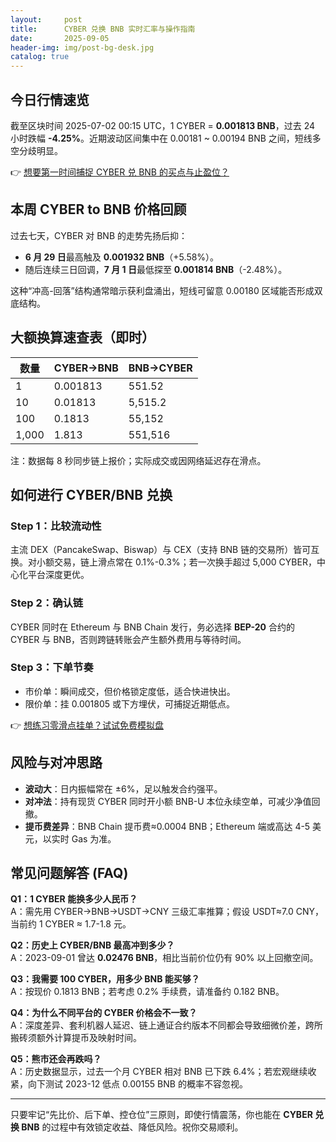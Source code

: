 ```yaml
---
layout:     post
title:      CYBER 兑换 BNB 实时汇率与操作指南
date:       2025-09-05
header-img: img/post-bg-desk.jpg
catalog: true
---
```


## 今日行情速览
截至区块时间 2025-07-02 00:15 UTC，1 CYBER = **0.001813 BNB**，过去 24 小时跌幅 **-4.25%**。近期波动区间集中在 0.00181 ~ 0.00194 BNB 之间，短线多空分歧明显。  

👉 [想要第一时间捕捉 CYBER 兑 BNB 的买点与止盈位？](https://okxdog.com/)

## 本周 CYBER to BNB 价格回顾
过去七天，CYBER 对 BNB 的走势先扬后抑：  
- **6 月 29 日**最高触及 **0.001932 BNB**（+5.58%）。  
- 随后连续三日回调，**7 月 1 日**最低探至 **0.001814 BNB**（-2.48%）。  

这种“冲高-回落”结构通常暗示获利盘涌出，短线可留意 0.00180 区域能否形成双底结构。

## 大额换算速查表（即时）
| 数量       | CYBER->BNB | BNB->CYBER |
|-----------|-----------|-----------|
| 1         | 0.001813 | 551.52 |
| 10        | 0.01813  | 5,515.2 |
| 100       | 0.1813   | 55,152 |
| 1,000     | 1.813    | 551,516 |

注：数据每 8 秒同步链上报价；实际成交或因网络延迟存在滑点。

## 如何进行 CYBER/BNB 兑换

### Step 1：比较流动性
主流 DEX（PancakeSwap、Biswap）与 CEX（支持 BNB 链的交易所）皆可互换。对小额交易，链上滑点常在 0.1%-0.3%；若一次换手超过 5,000 CYBER，中心化平台深度更优。

### Step 2：确认链
CYBER 同时在 Ethereum 与 BNB Chain 发行，务必选择 **BEP-20** 合约的 CYBER 与 BNB，否则跨链转账会产生额外费用与等待时间。

### Step 3：下单节奏
- 市价单：瞬间成交，但价格锁定度低，适合快进快出。  
- 限价单：挂 0.001805 或下方埋伏，可捕捉近期低点。  

👉 [想练习零滑点挂单？试试免费模拟盘](https://okxdog.com/)

## 风险与对冲思路
- **波动大**：日内振幅常在 ±6%，足以触发合约强平。  
- **对冲法**：持有现货 CYBER 同时开小额 BNB-U 本位永续空单，可减少净值回撤。  
- **提币费差异**：BNB Chain 提币费≈0.0004 BNB；Ethereum 端或高达 4-5 美元，以实时 Gas 为准。

## 常见问题解答 (FAQ)

**Q1：1 CYBER 能换多少人民币？**  
A：需先用 CYBER→BNB→USDT→CNY 三级汇率推算；假设 USDT≈7.0 CNY，当前约 1 CYBER ≈ 1.7-1.8 元。

**Q2：历史上 CYBER/BNB 最高冲到多少？**  
A：2023-09-01 曾达 **0.02476 BNB**，相比当前价位仍有 90% 以上回撤空间。

**Q3：我需要 100 CYBER，用多少 BNB 能买够？**  
A：按现价 0.1813 BNB；若考虑 0.2% 手续费，请准备约 0.182 BNB。

**Q4：为什么不同平台的 CYBER 价格会不一致？**  
A：深度差异、套利机器人延迟、链上通证合约版本不同都会导致细微价差，跨所搬砖须额外计算提币及映射时间。

**Q5：熊市还会再跌吗？**  
A：历史数据显示，过去一个月 CYBER 相对 BNB 已下跌 6.4%；若宏观继续收紧，向下测试 2023-12 低点 0.00155 BNB 的概率不容忽视。

---

只要牢记“先比价、后下单、控仓位”三原则，即使行情震荡，你也能在 **CYBER 兑换 BNB** 的过程中有效锁定收益、降低风险。祝你交易顺利。